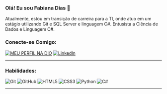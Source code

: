 ### Olá! Eu sou Fabiana Dias 👋
 
Atualmente, estou em transição de carreira para a TI, onde atuo em um estágio utilizando Git e SQL Server e linguagem C#.
Entusista a Ciência de Dados e Linguagem C#.

### Conecte-se Comigo:

[![MEU PERFIL NA DIO](https://img.shields.io/badge/MEU%20PERFIL%20NA%20DIO-0C4B8E?style=for-the-badge&logo=diigo&logoColor=white&color=8e2de2)](https://web.dio.me/users/fabianacl_dias)
[![LinkedIn](https://img.shields.io/badge/LinkedIn-0077B5?style=for-the-badge&logo=linkedin&logoColor=white&color=8e2de2)](https://www.linkedin.com/in/fabianalimadias/) 

---

### Habilidades:

![Git](https://img.shields.io/badge/Git-F05032?style=for-the-badge&logo=git&logoColor=white&color=8e2de2) 
![GitHub](https://img.shields.io/badge/GitHub-181717?style=for-the-badge&logo=github&logoColor=white&color=8e2de2) <!-- Badge do GitHub com cor roxa -->
![HTML5](https://img.shields.io/badge/HTML5-E34F26?style=for-the-badge&logo=html5&logoColor=white&color=8e2de2) <!-- Badge do HTML com cor roxa -->
![CSS3](https://img.shields.io/badge/CSS3-1572B6?style=for-the-badge&logo=css3&logoColor=white&color=8e2de2) <!-- Badge do CSS com cor roxa -->
![Python](https://img.shields.io/badge/Python-3776AB?style=for-the-badge&logo=python&logoColor=white&color=8e2de2) <!-- Badge do Python com cor roxa -->
![C#](https://img.shields.io/badge/Csharp-FCC624?style=for-the-badge&logo=csharp&logoColor=black&color=8e2de2) <!-- Badge do Linux com cor roxa -->

---
